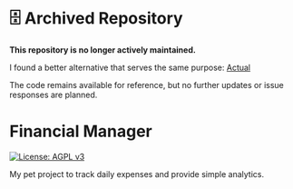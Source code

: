# 🗄️ Archived Repository

**This repository is no longer actively maintained.**

I found a better alternative that serves the same purpose: [Actual](https://github.com/actualbudget/actual)

The code remains available for reference, but no further updates or issue responses are planned.

# Financial Manager
[![License: AGPL v3](https://img.shields.io/badge/License-AGPL%20v3-blue.svg)](https://www.gnu.org/licenses/agpl-3.0.txt)

My pet project to track daily expenses and provide simple analytics.
